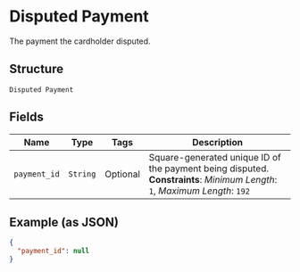 
# Disputed Payment

The payment the cardholder disputed.

## Structure

`Disputed Payment`

## Fields

| Name | Type | Tags | Description |
|  --- | --- | --- | --- |
| `payment_id` | `String` | Optional | Square-generated unique ID of the payment being disputed.<br>**Constraints**: *Minimum Length*: `1`, *Maximum Length*: `192` |

## Example (as JSON)

```json
{
  "payment_id": null
}
```

